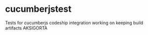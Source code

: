 # cucumberjstest
Tests for cucumberjs codeship integration
working on keeping build artifacts
AKSIGORTA

